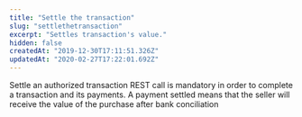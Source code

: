 ```yaml
---
title: "Settle the transaction"
slug: "settlethetransaction"
excerpt: "Settles transaction's value."
hidden: false
createdAt: "2019-12-30T17:11:51.326Z"
updatedAt: "2020-02-27T17:22:01.692Z"
---
```

Settle an authorized transaction REST call is mandatory in order to complete a transaction and its payments. A payment settled means that the seller will receive the value of the purchase after bank conciliation